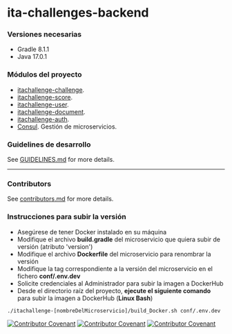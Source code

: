 # ita-challenges-backend

### Versiones necesarias

- Gradle 8.1.1
- Java 17.0.1

### Módulos del proyecto

- [itachallenge-challenge](itachallenge-challenge/README.md).
- [itachallenge-score](itachallenge-score/README.md). 
- [itachallenge-user](itachallenge-user/README.md).
- [itachallenge-document](itachallenge-document/README.md).
- [itachallenge-auth](itachallenge-auth/README.md).
- [Consul](docker/README.md). Gestión de microservicios.

### Guidelines de desarrollo

See [GUIDELINES.md](GUIDELINES.md) for more details.

<hr/>

### Contributors

See [contributors.md](contributors.md) for more details.

### Instrucciones para subir la versión

* Asegúrese de tener Docker instalado en su máquina
* Modifique el archivo **build.gradle** del microservicio que quiera subir de versión (atributo 'version')
* Modifique el archivo **Dockerfile** del microservicio para renombrar la versión 
* Modifique la tag correspondiente a la versión del microservicio en el fichero **conf/.env.dev**
* Solicite credenciales al Administrador para subir la imagen a DockerHub
* Desde el directorio raíz del proyecto, **ejecute el siguiente comando** para subir la imagen a DockerHub (**Linux Bash**) 
```
./itachallenge-[nombreDelMicroservicio]/build_Docker.sh conf/.env.dev
```


[![Contributor Covenant](https://img.shields.io/badge/Contributor%20Covenant-v2.0%20adopted-ff69b4.svg)](CODE_OF_CONDUCT_EN.md)
[![Contributor Covenant](https://img.shields.io/badge/Contributor%20Covenant-v2.0%20adopted-ff69b4.svg)](CODE_OF_CONDUCT_ES.md)
[![Contributor Covenant](https://img.shields.io/badge/Contributor%20Covenant-v2.0%20adopted-ff69b4.svg)](CODE_OF_CONDUCT_CA.md)




